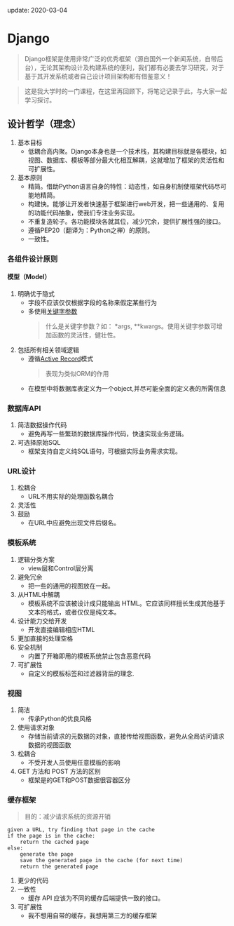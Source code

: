 update: 2020-03-04
# Django
> Django框架是使用非常广泛的优秀框架（源自国外一个新闻系统，自带后台），无论其架构设计及构建系统的便利，我们都有必要去学习研究，对于基于其开发系统或者自己设计项目架构都有借鉴意义！

> 这是我大学时的一门课程，在这里再回顾下，将笔记记录于此，与大家一起学习探讨。
## 设计哲学（理念）
1. 基本目标
    - 低耦合高内聚。Django本身也是一个技术栈，其构建目标就是各模块，如视图、数据库、模板等部分最大化相互解耦，这就增加了框架的灵活性和可扩展性。
2. 基本原则
    - 精简。借助Python语言自身的特性：动态性，如自身机制使框架代码尽可能地精简。
    - 构建快。能够让开发者快速基于框架进行web开发，把一些通用的、复用的功能代码抽象，使我们专注业务实现。
    - 不重复造轮子。各功能模块各就其位，减少冗余，提供扩展性强的接口。
    - 遵循PEP20（翻译为：Python之禅）的原则。
    - 一致性。
### 各组件设计原则
#### 模型（Model）
1. 明确优于隐式
    + 字段不应该仅仅根据字段的名称来假定某些行为
    + 多使用[关键字参数]()
        > 什么是关键字参数？如： *args, **kwargs。使用关键字参数可增加函数的灵活性，健壮性。
2. 包括所有相关领域逻辑
    + 遵循[Active Record](https://zh.wikipedia.org/zh-cn/Active_Record)模式
        > 表现为类似ORM的作用
    + 在模型中将数据库表定义为一个object,并尽可能全面的定义表的所需信息
### 数据库API
1. 简洁数据操作代码
    + 避免再写一些繁琐的数据库操作代码，快速实现业务逻辑。
2. 可选择原始SQL
    + 框架支持自定义纯SQL语句，可根据实际业务需求实现。
### URL设计
1. 松耦合
    + URL不用实际的处理函数名耦合
2. 灵活性
3. 鼓励
    + 在URL中应避免出现文件后缀名。
### 模板系统
1. 逻辑分类方案
    + view层和Control层分离
2. 避免冗余
    + 把一些的通用的视图放在一起。
3. 从HTML中解耦
    + 模板系统不应该被设计成只能输出 HTML。它应该同样擅长生成其他基于文本的格式，或者仅仅是纯文本。
4. 设计能力交给开发
    + 开发直接编辑相应HTML
5. 更加直接的处理空格
6. 安全机制
    + 内置了开箱即用的模板系统禁止包含恶意代码
7. 可扩展性
    + 自定义的模板标签和过滤器背后的理念.
### 视图
1. 简洁
    + 传承Python的优良风格
2. 使用请求对象
    + 存储当前请求的元数据的对象，直接传给视图函数，避免从全局访问请求数据的视图函数
3. 松耦合
    + 不受开发人员使用任意模板的影响
4. GET 方法和 POST 方法的区别
    + 框架是的GET和POST数据很容器区分
### 缓存框架
> 目的：减少请求系统的资源开销
```
given a URL, try finding that page in the cache
if the page is in the cache:
    return the cached page
else:
    generate the page
    save the generated page in the cache (for next time)
    return the generated page
```
1. 更少的代码
2. 一致性
    + 缓存 API 应该为不同的缓存后端提供一致的接口。
3. 可扩展性 
    + 我不想用自带的缓存，我想用第三方的缓存框架

## 